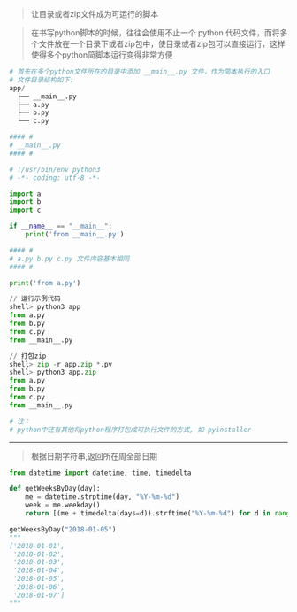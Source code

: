 > 让目录或者zip文件成为可运行的脚本

> 在书写python脚本的时候，往往会使用不止一个 python 代码文件，而将多个文件放在一个目录下或者zip包中，使目录或者zip包可以直接运行，这样使得多个python简脚本运行变得非常方便

<!--more-->

```python
# 首先在多个python文件所在的目录中添加 __main__.py 文件，作为简本执行的入口
# 文件目录结构如下:
app/
  ├── __main__.py
  ├── a.py
  ├── b.py
  └── c.py

#### #
# __main__.py
#### #

# !/usr/bin/env python3
# -*- coding: utf-8 -*-

import a
import b
import c

if __name__ == "__main__":
    print('from __main__.py')

#### #
# a.py b.py c.py 文件内容基本相同
#### #

print('from a.py')

// 运行示例代码
shell> python3 app
from a.py
from b.py
from c.py
from __main__.py

// 打包zip
shell> zip -r app.zip *.py
shell> python3 app.zip
from a.py
from b.py
from c.py
from __main__.py

# 注：
# python中还有其他将python程序打包成可执行文件的方式, 如 pyinstaller
```

-----------

> 根据日期字符串,返回所在周全部日期

```python
from datetime import datetime, time, timedelta

def getWeeksByDay(day):
    me = datetime.strptime(day, "%Y-%m-%d")
    week = me.weekday()
    return [(me + timedelta(days=d)).strftime("%Y-%m-%d") for d in range(-week, 7 - week)]

getWeeksByDay("2018-01-05")
"""
['2018-01-01',
 '2018-01-02',
 '2018-01-03',
 '2018-01-04',
 '2018-01-05',
 '2018-01-06',
 '2018-01-07']
"""
```

